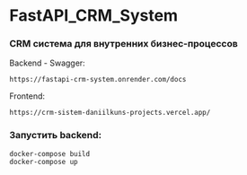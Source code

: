 # FastAPI_CRM_System

### СRM система для внутренних бизнес-процессов

Backend - Swagger:
        
    https://fastapi-crm-system.onrender.com/docs

Frontend:
    
    https://crm-sistem-daniilkuns-projects.vercel.app/




### Запустить backend:
    docker-compose build
    docker-compose up
    
